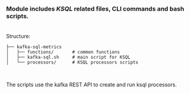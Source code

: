 ### Module includes **_KSQL_** related files, CLI commands and bash scripts. <br /> <br />

Structure:
```
├── kafka-sql-metrics
│   ├── functions/       # common functions
│   ├── kafka-sql.sh     # main script for KSQL
│   └── processors/      # KSQL processors scripts
```
<br />

The scripts use the kafka REST API to create and run ksql processors.